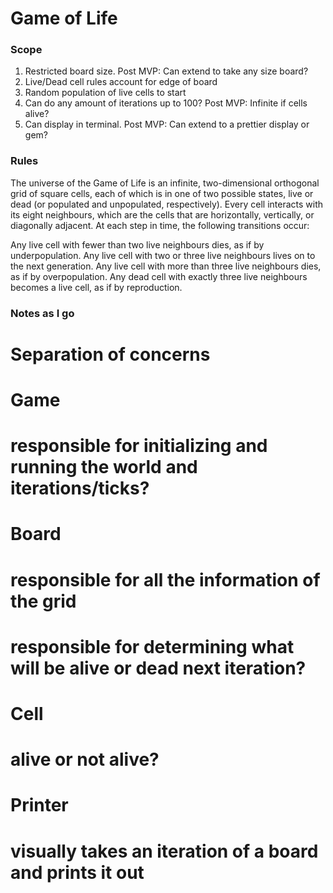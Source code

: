 # Game of Life

### Scope
1. Restricted board size.  Post MVP: Can extend to take any size board?
2. Live/Dead cell rules account for edge of board
3. Random population of live cells to start
4. Can do any amount of iterations up to 100? Post MVP: Infinite if cells alive?
5. Can display in terminal.  Post MVP: Can extend to a prettier display or gem?

### Rules
The universe of the Game of Life is an infinite, two-dimensional orthogonal grid of square cells, each of which is in one of two possible states, live or dead (or populated and unpopulated, respectively). Every cell interacts with its eight neighbours, which are the cells that are horizontally, vertically, or diagonally adjacent. At each step in time, the following transitions occur:

Any live cell with fewer than two live neighbours dies, as if by underpopulation.
Any live cell with two or three live neighbours lives on to the next generation.
Any live cell with more than three live neighbours dies, as if by overpopulation.
Any dead cell with exactly three live neighbours becomes a live cell, as if by reproduction.

### Notes as I go
# Separation of concerns
# Game
#   responsible for initializing and running the world and iterations/ticks?
# Board
#  responsible for all the information of the grid
#  responsible for determining what will be alive or dead next iteration?
# Cell
#   alive or not alive?
# Printer
#   visually takes an iteration of a board and prints it out

